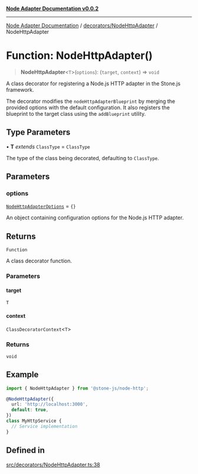 [**Node Adapter Documentation v0.0.2**](../../../README.md)

***

[Node Adapter Documentation](../../../modules.md) / [decorators/NodeHttpAdapter](../README.md) / NodeHttpAdapter

# Function: NodeHttpAdapter()

> **NodeHttpAdapter**\<`T`\>(`options`): (`target`, `context`) => `void`

A class decorator for registering a Node.js HTTP adapter in the Stone.js framework.

The decorator modifies the `nodeHttpAdapterBlueprint` by merging the provided options
with the default configuration. It also registers the blueprint to the target class using
the `addBlueprint` utility.

## Type Parameters

• **T** *extends* `ClassType` = `ClassType`

The type of the class being decorated, defaulting to `ClassType`.

## Parameters

### options

[`NodeHttpAdapterOptions`](../interfaces/NodeHttpAdapterOptions.md) = `{}`

An object containing configuration options for the Node.js HTTP adapter.

## Returns

`Function`

A class decorator function.

### Parameters

#### target

`T`

#### context

`ClassDecoratorContext`\<`T`\>

### Returns

`void`

## Example

```typescript
import { NodeHttpAdapter } from '@stone-js/node-http';

@NodeHttpAdapter({
  url: 'http://localhost:3000',
  default: true,
})
class MyHttpService {
  // Service implementation
}
```

## Defined in

[src/decorators/NodeHttpAdapter.ts:38](https://github.com/stonemjs/node-http-adapter/blob/c40d3860d098a79d7e93912b877b62d235dc0a99/src/decorators/NodeHttpAdapter.ts#L38)
